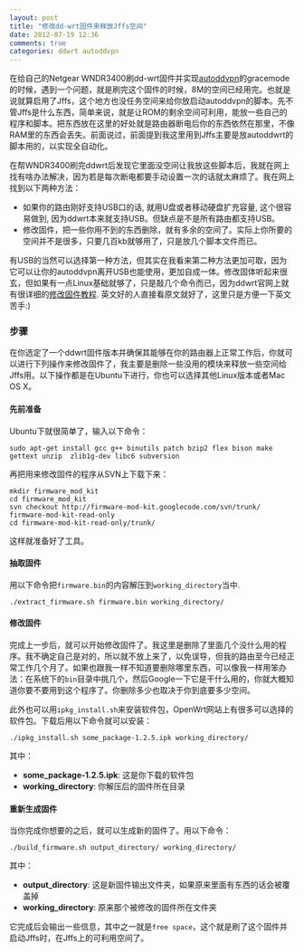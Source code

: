 ```yaml
---
layout: post
title: "修改dd-wrt固件来释放Jffs空间"
date: 2012-07-19 12:36
comments: true
categories: ddwrt autoddvpn
---
```


在给自己的Netgear WNDR3400刷dd-wrt固件并实现[autoddvpn](https://code.google.com/p/autoddvpn/)的gracemode的时候，遇到一个问题，就是刷完这个固件的时候，8M的空间已经用完。也就是说就算启用了Jffs，这个地方也没任务空间来给你放启动autoddvpn的脚本。先不管Jffs是什么东西，简单来说，就是让ROM的剩余空间可利用，能放一些自己的程序和脚本。把东西放在这里的好处就是路由器断电后你的东西依然在那里，不像RAM里的东西会丢失。前面说过，前面提到我这里用到Jffs主要是放autoddwrt的脚本用的，以实现全自动化。

在帮WNDR3400刷完ddwrt后发现它里面没空间让我放这些脚本后，我就在网上找有啥办法解决，因为若是每次断电都要手动设置一次的话就太麻烦了。我在网上找到以下两种方法：

* 如果你的路由刚好支持USB口的话, 就用U盘或者移动硬盘扩充容量, 这个很容易做到, 因为ddwrt本来就支持USB。但缺点是不是所有路由都支持USB。
* 修改固件，把一些你用不到的东西删除，就有多余的空间了。实际上你所要的空间并不是很多，只要几百kb就够用了，只是放几个脚本文件而已。

有USB的当然可以选择第一种方法，但其实在我看来第二种方法更加可取，因为它可以让你的autoddvpn离开USB也能使用，更加自成一体。修改固体听起来很玄，但如果有一点Linux基础就够了，只是敲几个命令而已，因为ddwrt官网上就有很详细的[修改固件教程](http://www.dd-wrt.com/wiki/index.php/Development). 英文好的人直接看原文就好了，这里只是方便一下英文苦手:)

### 步骤
在你选定了一个ddwrt固件版本并确保其能够在你的路由器上正常工作后，你就可以进行下列操作来修改固件了，我主要是删除一些没用的模块来释放一些空间给Jffs用。以下操作都是在Ubuntu下进行，你也可以选择其他Linux版本或者Mac OS X。


#### 先前准备 ####
Ubuntu下就很简单了，输入以下命令：

    sudo apt-get install gcc g++ binutils patch bzip2 flex bison make gettext unzip  zlib1g-dev libc6 subversion

再把用来修改固件的程序从SVN上下载下来：

    mkdir firmware_mod_kit
    cd firmware_mod_kit
    svn checkout http://firmware-mod-kit.googlecode.com/svn/trunk/ firmware-mod-kit-read-only
    cd firmware-mod-kit-read-only/trunk/
    
这样就准备好了工具。

#### 抽取固件 ####
用以下命令把`firmware.bin`的内容解压到`working_directory`当中.

    ./extract_firmware.sh firmware.bin working_directory/

#### 修改固件 ####
完成上一步后，就可以开始修改固件了。我这里是删除了里面几个没什么用的程序。我不确定自己是对的，所以就不放上来了，以免误导，但我的路由至今已经正常工作几个月了。如果也跟我一样不知道要删除哪里东西，可以像我一样用笨办法：在系统下的`bin`目录中挑几个，然后Google一下它是干什么用的，你就大概知道你要不要用到这个程序了。你删除多少也取决于你到底要多少空间。

此外也可以用`ipkg_install.sh`来安装软件包，OpenWrt网站上有很多可以选择的软件包。下载后用以下命令就可以安装：

    ./ipkg_install.sh some_package-1.2.5.ipk working_directory/
其中：

* **some_package-1.2.5.ipk**: 这是你下载的软件包
* **working_directory**: 你解压后的固件所在目录

#### 重新生成固件 ####
当你完成你想要的之后，就可以生成新的固件了。用以下命令：

    ./build_firmware.sh output_directory/ working_directory/

其中：

* **output_directory**: 这是新固件输出文件夹，如果原来里面有东西的话会被覆盖掉
* **working_directory**: 原来那个被修改的固件所在文件夹

它完成后会输出一些信息，其中之一就是`free space`，这个就是刷了这个固件并启动Jffs时，在Jffs上的可利用空间了。

